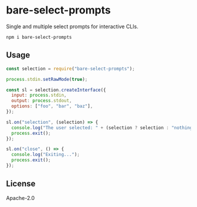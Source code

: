 # bare-select-prompts

Single and multiple select prompts for interactive CLIs.

```
npm i bare-select-prompts
```

## Usage

``` js
const selection = require("bare-select-prompts");

process.stdin.setRawMode(true);

const sl = selection.createInterface({
  input: process.stdin,
  output: process.stdout,
  options: ["foo", "bar", "baz"],
});

sl.on("selection", (selection) => {
  console.log("The user selected: " + (selection ? selection : "nothing"));
  process.exit();
});

sl.on("close", () => {
  console.log("Exiting...");
  process.exit();
});
```

## License

Apache-2.0
